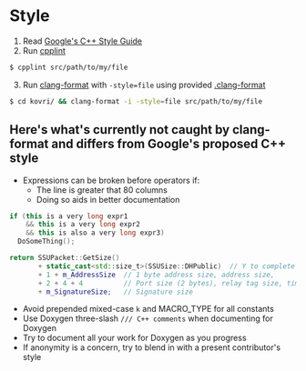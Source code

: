 # Style
1. Read [Google's C++ Style Guide](https://google.github.io/styleguide/cppguide.html)
2. Run [cpplint](https://pypi.python.org/pypi/cpplint/)
```bash
$ cpplint src/path/to/my/file
```
3. Run [clang-format](http://llvm.org/releases/3.8.0/tools/clang/docs/ClangFormat.html) with ```-style=file``` using provided [.clang-format](https://github.com/monero-project/kovri/blob/master/.clang-format)
```bash
$ cd kovri/ && clang-format -i -style=file src/path/to/my/file
```

## Here's what's currently not caught by clang-format and differs from Google's proposed C++ style

- Expressions can be broken before operators if:
  - The line is greater that 80 columns
  - Doing so aids in better documentation

```cpp
if (this is a very long expr1
    && this is a very long expr2
    && this is also a very long expr3)
  DoSomeThing();
```

```cpp
return SSUPacket::GetSize()
       + static_cast<std::size_t>(SSUSize::DHPublic)  // Y to complete the DH agreement
       + 1 + m_AddressSize  // 1 byte address size, address size,
       + 2 + 4 + 4          // Port size (2 bytes), relay tag size, time size
       + m_SignatureSize;   // Signature size
```

- Avoid prepended mixed-case ```k``` and MACRO_TYPE for all constants
- Use Doxygen three-slash ```/// C++ comments``` when documenting for Doxygen
- Try to document all your work for Doxygen as you progress
- If anonymity is a concern, try to blend in with a present contributor's style
